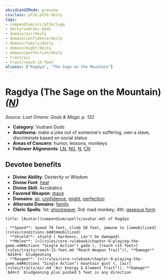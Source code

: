 ```yaml
---
obsidianUIMode: preview
cssclass: pf2e,pf2e-deity
tags:
- compendium/src/pf2e/logm
- deity/vudrani-gods
- domain/air/deity
- domain/confidence/deity
- domain/family/deity
- domain/might/deity
- domain/perfection/deity
- trait/air
- trait/reach-15-feet
aliases: ["Ragdya", "The Sage on the Mountain"]
---
```

# Ragdya (The Sage on the Mountain) *([N](rules/traits/n-b1.md "Neutral Alignment Trait"))*  
*Source: Lost Omens: Gods & Magic p. 132*  

- **Category**: Vudrani Gods
- **Anathema**: make a joke out of someone's suffering, own a slave, discriminate based on social status
- **Areas of Concern**: humor, lessons, monkeys
- **Follower Alignments**: [LN](rules/traits/ln-b1.md "Lawful Neutral Alignment Trait"), [NG](rules/traits/ng-b1.md "Neutral Good Alignment Trait"), [N](rules/traits/n-b1.md "Neutral Alignment Trait"), [CN](rules/traits/cn-b1.md "Chaotic Neutral Alignment Trait")

## Devotee benefits

- **Divine Ability**: Dexterity or Wisdom
- **Divine Font**: [heal](heal.md)
- **Divine Skill**: Acrobatics
- **Favored Weapon**: [mace](mace.md)
- **Domains**: [air](Reference/Compendium/Setting/domains.md#Air), [confidence](Reference/Compendium/Setting/domains.md#Confidence), [might](Reference/Compendium/Setting/domains.md#Might), [perfection](Reference/Compendium/Setting/domains.md#Perfection)
- **Alternate Domains**: [family](Reference/Compendium/Setting/domains.md#Family)
- **Cleric Spells**: 1st: [shockwave](shockwave-logm.md); 3rd: mad monkey; 4th: [gaseous form](gaseous-form.md)

```ad-embed-avatar
title: [Avatar](compendium/spells/avatar.md) of Ragdya

- **Speed**: Speed 70 feet, climb 50 feet, immune to [immobilized](rules/conditions.md#Immobilized)
- **Shield**: shield ( Hardness, can't be damaged)
- **Melee**: [>](rules/core-rulebook/chapter-9-playing-the-game.md#Actions "Single Action") gada (, [reach <15 feet>](rules/traits/reach-15-feet.md "Reach Weapon Trait")), **Damage** `6d10+6` bludgeoning 
- **Ranged**: [>](rules/core-rulebook/chapter-9-playing-the-game.md#Actions "Single Action") mountain gust (, [air](rules/traits/air.md "Air Energy & Element Trait")), **Damage** `6d4+3` bludgeoning plus pushed 5 feet in any direction
```